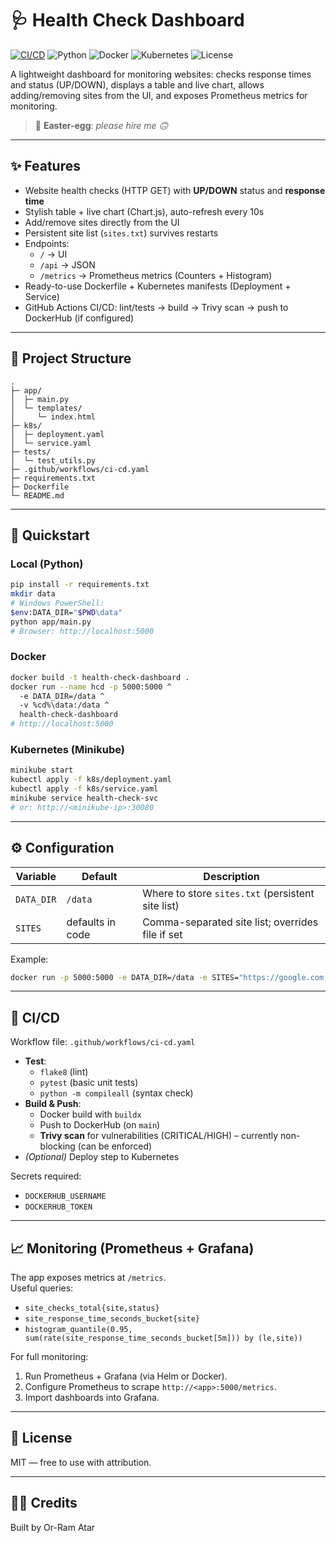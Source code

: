 # 🩺 Health Check Dashboard

[![CI/CD](https://github.com/The4ing/health-check-dashboard/actions/workflows/ci-cd.yaml/badge.svg)](https://github.com/The4ing/health-check-dashboard/actions)
![Python](https://img.shields.io/badge/Python-3.10+-blue)
![Docker](https://img.shields.io/badge/Container-Docker-informational)
![Kubernetes](https://img.shields.io/badge/Orchestration-Kubernetes-326ce5)
![License](https://img.shields.io/badge/License-MIT-green)

A lightweight dashboard for monitoring websites: checks response times and status (UP/DOWN), displays a table and live chart, allows adding/removing sites from the UI, and exposes Prometheus metrics for monitoring.

> 🐣 **Easter-egg**: _please hire me 🙃_

---

## ✨ Features
- Website health checks (HTTP GET) with **UP/DOWN** status and **response time**
- Stylish table + live chart (Chart.js), auto-refresh every 10s
- Add/remove sites directly from the UI
- Persistent site list (`sites.txt`) survives restarts
- Endpoints:
  - `/` → UI
  - `/api` → JSON
  - `/metrics` → Prometheus metrics (Counters + Histogram)
- Ready-to-use Dockerfile + Kubernetes manifests (Deployment + Service)
- GitHub Actions CI/CD: lint/tests → build → Trivy scan → push to DockerHub (if configured)

---

## 🧭 Project Structure

```
.
├─ app/
│  ├─ main.py
│  └─ templates/
│     └─ index.html
├─ k8s/
│  ├─ deployment.yaml
│  └─ service.yaml
├─ tests/
│  └─ test_utils.py
├─ .github/workflows/ci-cd.yaml
├─ requirements.txt
├─ Dockerfile
└─ README.md
```

---

## 🚀 Quickstart

### Local (Python)
```bash
pip install -r requirements.txt
mkdir data
# Windows PowerShell:
$env:DATA_DIR="$PWD\data"
python app/main.py
# Browser: http://localhost:5000
```

### Docker
```bash
docker build -t health-check-dashboard .
docker run --name hcd -p 5000:5000 ^
  -e DATA_DIR=/data ^
  -v %cd%\data:/data ^
  health-check-dashboard
# http://localhost:5000
```

### Kubernetes (Minikube)
```bash
minikube start
kubectl apply -f k8s/deployment.yaml
kubectl apply -f k8s/service.yaml
minikube service health-check-svc
# or: http://<minikube-ip>:30080
```

---

## ⚙️ Configuration

| Variable   | Default   | Description |
|------------|-----------|-------------|
| `DATA_DIR` | `/data`   | Where to store `sites.txt` (persistent site list) |
| `SITES`    | defaults in code | Comma-separated site list; overrides file if set |

Example:
```bash
docker run -p 5000:5000 -e DATA_DIR=/data -e SITES="https://google.com,https://github.com" health-check-dashboard
```

---

## 🧪 CI/CD

Workflow file: `.github/workflows/ci-cd.yaml`

- **Test**:
  - `flake8` (lint)
  - `pytest` (basic unit tests)
  - `python -m compileall` (syntax check)
- **Build & Push**:
  - Docker build with `buildx`
  - Push to DockerHub (on `main`)
  - **Trivy scan** for vulnerabilities (CRITICAL/HIGH) – currently non-blocking (can be enforced)
- *(Optional)* Deploy step to Kubernetes

Secrets required:
- `DOCKERHUB_USERNAME`
- `DOCKERHUB_TOKEN`

---

## 📈 Monitoring (Prometheus + Grafana)

The app exposes metrics at `/metrics`.  
Useful queries:
- `site_checks_total{site,status}`
- `site_response_time_seconds_bucket{site}`
- `histogram_quantile(0.95, sum(rate(site_response_time_seconds_bucket[5m])) by (le,site))`

For full monitoring:
1. Run Prometheus + Grafana (via Helm or Docker).
2. Configure Prometheus to scrape `http://<app>:5000/metrics`.
3. Import dashboards into Grafana.

---

## 📝 License
MIT — free to use with attribution.

---

## 🙋‍♂️ Credits
Built by Or-Ram Atar
